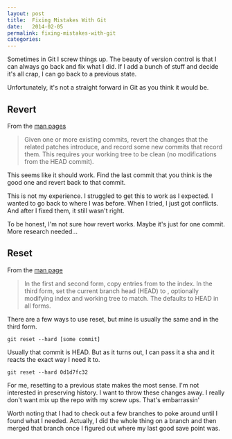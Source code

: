 ```yaml
---
layout: post
title:  Fixing Mistakes With Git
date:   2014-02-05
permalink: fixing-mistakes-with-git
categories:
---
```


Sometimes in Git I screw things up. The beauty of version control is that I can always go back and fix what I did. If I add a bunch of stuff and decide it's all crap, I can go back to a previous state.

Unfortunately, it's not a straight forward in Git as you think it would be.

## Revert

From the [man pages](https://www.kernel.org/pub/software/scm/git/docs/git-revert.html)

> Given one or more existing commits, revert the changes that the related patches introduce, and record some new commits that record them. This requires your working tree to be clean (no modifications from the HEAD commit).

This seems like it should work. Find the last commit that you think is the good one and revert back to that commit.

This is not my experience. I struggled to get this to work as I expected. I wanted to go back to where I was before. When I tried, I just got conflicts. And after I fixed them, it still wasn't right.

To be honest, I'm not sure how revert works. Maybe it's just for one commit. More research needed...

## Reset

From the [man page](https://www.kernel.org/pub/software/scm/git/docs/git-reset.html)

> In the first and second form, copy entries from <commit> to the index. In the third form, set the current branch head (HEAD) to <commit>, optionally modifying index and working tree to match. The <commit> defaults to HEAD in all forms.

There are a few ways to use reset, but mine is usually the same and in the third form.

    git reset --hard [some commit]

Usually that commit is HEAD. But as it turns out, I can pass it a sha and it reacts the exact way I need it to.

    git reset --hard 0d1d7fc32

For me, resetting to a previous state makes the most sense. I'm not interested in preserving history. I want to throw these changes away. I really don't want mix up the repo with my screw ups. That's embarrassin'

Worth noting that I had to check out a few branches to poke around until I found what I needed. Actually, I did the whole thing on a branch and then merged that branch once I figured out where my last good save point was.


